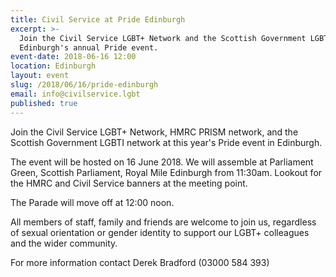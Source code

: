 ```yaml
---
title: Civil Service at Pride Edinburgh
excerpt: >-
  Join the Civil Service LGBT+ Network and the Scottish Government LGBTI network
  Edinburgh's annual Pride event.
event-date: 2018-06-16 12:00
location: Edinburgh
layout: event
slug: /2018/06/16/pride-edinburgh
email: info@civilservice.lgbt
published: true
---
```


Join the Civil Service LGBT+ Network, HMRC PRISM network, and the Scottish Government LGBTI network at this year's Pride event in Edinburgh.

The event will be hosted on 16 June 2018. We will assemble at Parliament Green, Scottish Parliament, Royal Mile Edinburgh from 11:30am. Lookout for the HMRC and Civil Service banners at the meeting point.

The Parade will move off at 12:00 noon.

All members of staff, family and friends are welcome to join us, regardless of sexual orientation or gender identity to support our LGBT+ colleagues and the wider community. 

For more information contact Derek Bradford (03000 584 393)

